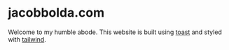 # jacobbolda.com

Welcome to my humble abode. This website is built using [toast](https://toast.dev) and styled with [tailwind](https://tailwindcss.com).
